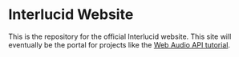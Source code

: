 # Interlucid Website

This is the repository for the official Interlucid website.  This site will eventually be the portal for projects like the [Web Audio API tutorial](https://interlucid.com/web-audio-api/).
